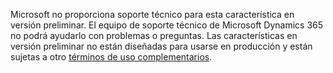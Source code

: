 Microsoft no proporciona soporte técnico para esta característica en versión preliminar. El equipo de soporte técnico de Microsoft Dynamics 365 no podrá ayudarlo con problemas o preguntas. Las características en versión preliminar no están diseñadas para usarse en producción y están sujetas a otro [términos de uso complementarios](http://go.microsoft.com/fwlink/p/?LinkId=511446).